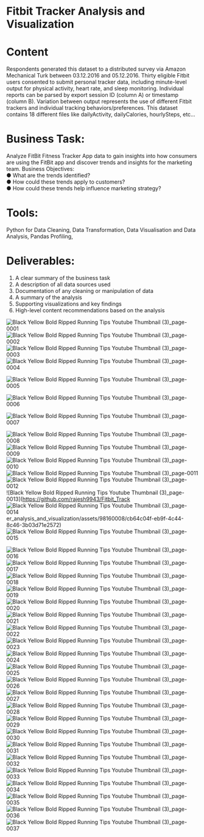 # Fitbit Tracker Analysis and Visualization

# Content

Respondents generated this dataset to a distributed survey via Amazon Mechanical Turk between 03.12.2016 and 05.12.2016. Thirty eligible Fitbit users consented to submit personal tracker data, including minute-level output for physical activity, heart rate, and sleep monitoring. Individual reports can be parsed by export session ID (column A) or timestamp (column B). Variation between output represents the use of different Fitbit trackers and individual tracking behaviors/preferences. 
This dataset contains 18 different files like dailyActivity, dailyCalories, hourlySteps, etc…

# Business Task:
Analyze FitBit Fitness Tracker App data to gain insights into how consumers are using the FitBit app and discover trends and insights for the marketing team.
Business Objectives:<br>
●	What are the trends identified?<br>
●	How could these trends apply to customers?<br>
●	How could these trends help influence marketing strategy?<be>

# Tools:
Python for Data Cleaning, Data Transformation, Data Visualisation and Data Analysis,
Pandas Profiling, 


# Deliverables:
1.	A clear summary of the business task
2.	A description of all data sources used
3.	Documentation of any cleaning or manipulation of data
4.	A summary of the analysis
5.	Supporting visualizations and key findings
6.	High-level content recommendations based on the analysis

![Black Yellow Bold Ripped Running Tips Youtube Thumbnail  (3)_page-0001](https://github.com/rajesh9943/Fitbit_Tracker_analysis_and_visualization/assets/98160008/77c9fddd-3199-4b10-b65f-46845248e1a8)
![Black Yellow Bold Ripped Running Tips Youtube Thumbnail  (3)_page-0002](https://github.com/rajesh9943/Fitbit_Tracker_analysis_and_visualization/assets/98160008/a2a76290-d5dc-4dc7-882f-d0f23851de40)
![Black Yellow Bold Ripped Running Tips Youtube Thumbnail  (3)_page-0003](https://github.com/rajesh9943/Fitbit_Tracker_analysis_and_visualization/assets/98160008/3c7e1bb6-57b2-479f-b477-0f2b22ee5440)![Black Yellow Bold Ripped Running Tips Youtube Thumbnail  (3)_page-0004](https://github.com/rajesh9943/Fitbit_Tracker_analysis_and_visualization/assets/98160008/b0c1356f-5ece-49a0-bfa1-0e9b7d316da3)

![Black Yellow Bold Ripped Running Tips Youtube Thumbnail  (3)_page-0005](https://github.com/rajesh9943/Fitbit_Tracker_analysis_and_visualization/assets/98160008/0fadb79a-3e59-4264-b5dc-55e80073660e)



![Black Yellow Bold Ripped Running Tips Youtube Thumbnail  (3)_page-0006](https://github.com/rajesh9943/Fitbit_Tracker_analysis_and_visualization/assets/98160008/741720f3-b138-4b6e-b35a-8d45c2883993)


![Black Yellow Bold Ripped Running Tips Youtube Thumbnail  (3)_page-0007](https://github.com/rajesh9943/Fitbit_Tracker_analysis_and_visualization/assets/98160008/50239f9c-c847-4cd6-8fdb-04bf44a2380c)

![Black Yellow Bold Ripped Running Tips Youtube Thumbnail  (3)_page-0008](https://github.com/rajesh9943/Fitbit_Tracker_analysis_and_visualization/assets/98160008/49bc503f-32cd-4568-a563-26216140b820)
![Black Yellow Bold Ripped Running Tips Youtube Thumbnail  (3)_page-0009](https://github.com/rajesh9943/Fitbit_Tracker_analysis_and_visualization/assets/98160008/e977d9de-9e90-4ad4-a80d-cb96d4f83a32)
![Black Yellow Bold Ripped Running Tips Youtube Thumbnail  (3)_page-0010](https://github.com/rajesh9943/Fitbit_Tracker_analysis_and_visualization/assets/98160008/53b0ea6b-082e-4afd-821c-a67c2f962908)
![Black Yellow Bold Ripped Running Tips Youtube Thumbnail  (3)_page-0011](https://github.com/rajesh9943/Fitbit_Tracker_analysis_and_visualization/assets/98160008/4d83a47c-0c0c-439e-9a3d-b7e9ac346f81)
![Black Yellow Bold Ripped Running Tips Youtube Thumbnail  (3)_page-0012](https://github.com/rajesh9943/Fitbit_Tracker_analysis_and_visualization/assets/98160008/9d7752df-34ec-4872-acdd-c42908a6e7b2)
![Black Yellow Bold Ripped Running Tips Youtube Thumbnail  (3)_page-0013](https://github.com/rajesh9943/Fitbit_Track
![Black Yellow Bold Ripped Running Tips Youtube Thumbnail  (3)_page-0014](https://github.com/rajesh9943/Fitbit_Tracker_analysis_and_visualization/assets/98160008/1bc1a105-99eb-46f6-b367-fe9f8d5c6045)
er_analysis_and_visualization/assets/98160008/cb64c04f-eb9f-4c44-8c46-3b03d71e2572)
![Black Yellow Bold Ripped Running Tips Youtube Thumbnail  (3)_page-0015](https://github.com/rajesh9943/Fitbit_Tracker_analysis_and_visualization/assets/98160008/4ca75a3b-13f7-4aff-a59d-7936338a06fa)

![Black Yellow Bold Ripped Running Tips Youtube Thumbnail  (3)_page-0016](https://github.com/rajesh9943/Fitbit_Tracker_analysis_and_visualization/assets/98160008/de40140f-6015-4168-b661-28d3b5f3cdae)
![Black Yellow Bold Ripped Running Tips Youtube Thumbnail  (3)_page-0017](https://github.com/rajesh9943/Fitbit_Tracker_analysis_and_visualization/assets/98160008/f621e3cf-6a24-4ba7-8d4d-93f2942b051a)
![Black Yellow Bold Ripped Running Tips Youtube Thumbnail  (3)_page-0018](https://github.com/rajesh9943/Fitbit_Tracker_analysis_and_visualization/assets/98160008/e7478658-8465-4732-816a-bbd422bf3d57)
![Black Yellow Bold Ripped Running Tips Youtube Thumbnail  (3)_page-0019](https://github.com/rajesh9943/Fitbit_Tracker_analysis_and_visualization/assets/98160008/7b0c6641-25b7-4b13-bb65-d06d2715f4a8)
![Black Yellow Bold Ripped Running Tips Youtube Thumbnail  (3)_page-0020](https://github.com/rajesh9943/Fitbit_Tracker_analysis_and_visualization/assets/98160008/8990aed3-d323-4bed-b5e4-28d317186420)
![Black Yellow Bold Ripped Running Tips Youtube Thumbnail  (3)_page-0021](https://github.com/rajesh9943/Fitbit_Tracker_analysis_and_visualization/assets/98160008/ea448607-076c-4e49-830e-ae9d6bf24774)
![Black Yellow Bold Ripped Running Tips Youtube Thumbnail  (3)_page-0022](https://github.com/rajesh9943/Fitbit_Tracker_analysis_and_visualization/assets/98160008/dd2b9650-350c-4851-afd6-82dcc0689ca7)
![Black Yellow Bold Ripped Running Tips Youtube Thumbnail  (3)_page-0023](https://github.com/rajesh9943/Fitbit_Tracker_analysis_and_visualization/assets/98160008/4c356d58-ff61-4ff1-9aa0-1ab146931b77)
![Black Yellow Bold Ripped Running Tips Youtube Thumbnail  (3)_page-0024](https://github.com/rajesh9943/Fitbit_Tracker_analysis_and_visualization/assets/98160008/9afe12c4-7092-496c-a623-4401e74d81ec)
![Black Yellow Bold Ripped Running Tips Youtube Thumbnail  (3)_page-0025](https://github.com/rajesh9943/Fitbit_Tracker_analysis_and_visualization/assets/98160008/ba811e7c-cf3c-474a-bcef-ec2ed22fa3d2)
![Black Yellow Bold Ripped Running Tips Youtube Thumbnail  (3)_page-0026](https://github.com/rajesh9943/Fitbit_Tracker_analysis_and_visualization/assets/98160008/521d2204-fcd4-4e01-b8fc-2d6060548616)
![Black Yellow Bold Ripped Running Tips Youtube Thumbnail  (3)_page-0027](https://github.com/rajesh9943/Fitbit_Tracker_analysis_and_visualization/assets/98160008/8fde1cca-80c4-4a2b-9cfd-7f0ca3d5f76f)
![Black Yellow Bold Ripped Running Tips Youtube Thumbnail  (3)_page-0028](https://github.com/rajesh9943/Fitbit_Tracker_analysis_and_visualization/assets/98160008/e20f0e57-8b7c-4ec7-8cb9-780b5e681ee3)
![Black Yellow Bold Ripped Running Tips Youtube Thumbnail  (3)_page-0029](https://github.com/rajesh9943/Fitbit_Tracker_analysis_and_visualization/assets/98160008/103497b4-4007-4f51-8630-7801f0d62b29)
![Black Yellow Bold Ripped Running Tips Youtube Thumbnail  (3)_page-0030](https://github.com/rajesh9943/Fitbit_Tracker_analysis_and_visualization/assets/98160008/1eb2f739-7e5b-4204-963b-7c94d99ca2e8)
![Black Yellow Bold Ripped Running Tips Youtube Thumbnail  (3)_page-0031](https://github.com/rajesh9943/Fitbit_Tracker_analysis_and_visualization/assets/98160008/af9b1ca5-a4be-413c-bf94-b7c5a123fd66)
![Black Yellow Bold Ripped Running Tips Youtube Thumbnail  (3)_page-0032](https://github.com/rajesh9943/Fitbit_Tracker_analysis_and_visualization/assets/98160008/3800459e-9890-4fa6-872b-a55ee734830f)
![Black Yellow Bold Ripped Running Tips Youtube Thumbnail  (3)_page-0033](https://github.com/rajesh9943/Fitbit_Tracker_analysis_and_visualization/assets/98160008/66833ce6-e6b4-4883-8c28-6c211673426a)
![Black Yellow Bold Ripped Running Tips Youtube Thumbnail  (3)_page-0034](https://github.com/rajesh9943/Fitbit_Tracker_analysis_and_visualization/assets/98160008/0d542d40-d21e-483e-b527-a51785b32ab4)
![Black Yellow Bold Ripped Running Tips Youtube Thumbnail  (3)_page-0035](https://github.com/rajesh9943/Fitbit_Tracker_analysis_and_visualization/assets/98160008/44f398ff-b968-44a3-9650-68c37edc1f37)
![Black Yellow Bold Ripped Running Tips Youtube Thumbnail  (3)_page-0036](https://github.com/rajesh9943/Fitbit_Tracker_analysis_and_visualization/assets/98160008/a99b8a5b-bf87-45d4-93f5-d50d519d0d9a)
![Black Yellow Bold Ripped Running Tips Youtube Thumbnail  (3)_page-0037](https://github.com/rajesh9943/Fitbit_Tracker_analysis_and_visualization/assets/98160008/74d55173-52e2-4215-aebd-e47a28bf421d)


































